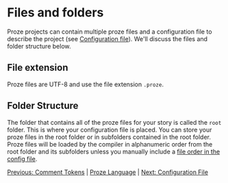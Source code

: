 # Files and folders

Proze projects can contain multiple proze files and a configuration file to describe the project (see [Configuration file](./config.md)). We'll discuss the files and folder structure below.

## File extension

Proze files are UTF-8 and use the file extension `.proze`.

## Folder Structure

The folder that contains all of the proze files for your story is called the `root` folder. This is where your configuration file is placed. You can store your proze files in the root folder or in subfolders contained in the root folder. Proze files will be loaded by the compiler in alphanumeric order from the root folder and its subfolders unless you manually include a [file order in the config file](./config-compiler.md#file-order).


[Previous: Comment Tokens](./comment-tokens.md) | [Proze Language](./proze-language.md) | [Next: Configuration File](./config.md)
